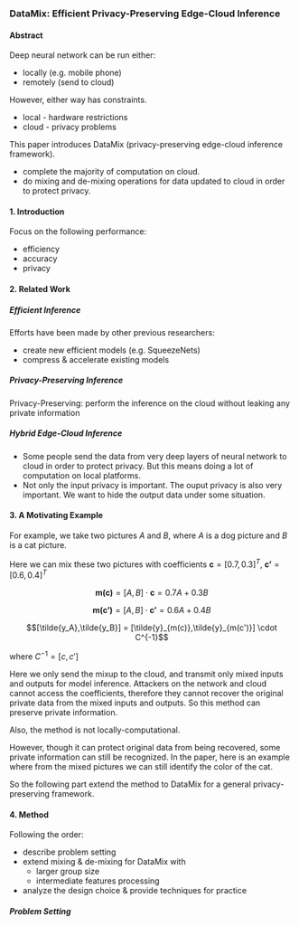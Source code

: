 ### DataMix: Efficient Privacy-Preserving Edge-Cloud Inference

#### Abstract

Deep neural network can be run either:
- locally (e.g. mobile phone)
- remotely (send to cloud)

However, either way has constraints.
- local - hardware restrictions
- cloud - privacy problems

This paper introduces DataMix (privacy-preserving edge-cloud inference framework).

- complete the majority of computation on cloud.
- do mixing and de-mixing operations for data updated to cloud in order to protect privacy.

#### 1. Introduction

Focus on the following performance:
- efficiency
- accuracy
- privacy

#### 2. Related Work

##### Efficient Inference

Efforts have been made by other previous researchers:
- create new efficient models (e.g. SqueezeNets)
- compress & accelerate existing models

##### Privacy-Preserving Inference
Privacy-Preserving: perform the inference on the cloud without leaking any private information

##### Hybrid Edge-Cloud Inference
- Some people send the data from very deep layers of neural network to cloud in order to protect privacy. But this means doing a lot of computation on local platforms.
- Not only the input privacy is important. The ouput privacy is also very important. We want to hide the output data under some situation.

#### 3. A Motivating Example

For example, we take two pictures $A$ and $B$, where $A$ is a dog picture and $B$ is a cat picture.

Here we can mix these two pictures with coefficients 
$\textbf{c}=[0.7,0.3]^T$, $\textbf{c'}=[0.6,0.4]^T$

$$\textbf{m(c)} = [A,B] \cdot \textbf{c} = 0.7A+0.3B$$

$$\textbf{m(c')} = [A,B] \cdot \textbf{c'} = 0.6A+0.4B$$

$$[\tilde{y_A},\tilde{y_B}] = [\tilde{y}_{m(c)},\tilde{y}_{m(c')}] \cdot C^{-1}$$

where $C^{-1} = [c,c']$

Here we only send the mixup to the cloud, and transmit only mixed inputs and outputs for model inference. Attackers on the network and cloud cannot access the coefficients, therefore they cannot recover the original private data from the mixed inputs and outputs. So this method can preserve private information. 

Also, the method is not locally-computational.

However, though it can protect original data from being recovered, some private information can still be recognized. In the paper, here is an example where from the mixed pictures we can still identify the color of the cat.

So the following part extend the method to DataMix for a general privacy-preserving framework.


#### 4. Method

Following the order:
- describe problem setting
- extend mixing & de-mixing for DataMix with
    - larger group size
    - intermediate features processing
- analyze the design choice & provide techniques for practice

##### Problem Setting
